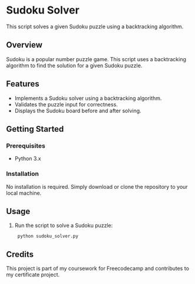 # Sudoku Solver

This script solves a given Sudoku puzzle using a backtracking algorithm.

## Overview

Sudoku is a popular number puzzle game. This script uses a backtracking algorithm to find the solution for a given Sudoku puzzle.

## Features

- Implements a Sudoku solver using a backtracking algorithm.
- Validates the puzzle input for correctness.
- Displays the Sudoku board before and after solving.

## Getting Started
### Prerequisites
- Python 3.x
### Installation
No installation is required. Simply download or clone the repository to your local machine.

## Usage

1. Run the script to solve a Sudoku puzzle:

        python sudoku_solver.py

## Credits

This project is part of my coursework for Freecodecamp and contributes to my certificate project.
